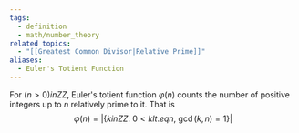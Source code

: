 ```yaml
---
tags:
  - definition
  - math/number_theory
related topics:
  - "[[Greatest Common Divisor|Relative Prime]]"
aliases:
  - Euler's Totient Function
---
```

For $(n>0) in  ZZ$, Euler's totient function $\varphi(n)$ counts the number of positive integers up to $n$ relatively prime to it. That is$$
\varphi(n) = \bigg|\big\{k in ZZ:\ 0<k lt.eq n,\ \gcd(k,n)=1\big\}\bigg|
$$